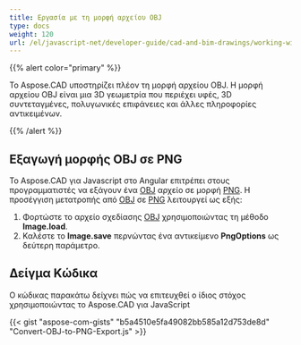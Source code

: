 ```yaml
---
title: Εργασία με τη μορφή αρχείου OBJ
type: docs
weight: 120
url: /el/javascript-net/developer-guide/cad-and-bim-drawings/working-with-obj-file-format/
---
```


{{% alert color="primary" %}}

Το Aspose.CAD υποστηρίζει πλέον τη μορφή αρχείου OBJ. Η μορφή αρχείου OBJ είναι μια 3D γεωμετρία που περιέχει υφές, 3D συντεταγμένες, πολυγωνικές επιφάνειες και άλλες πληροφορίες αντικειμένων.

{{% /alert %}}

## **Εξαγωγή μορφής OBJ σε PNG**

Το Aspose.CAD για Javascript στο Angular επιτρέπει στους προγραμματιστές να εξάγουν ένα [OBJ](https://docs.fileformat.com/3d/obj/) αρχείο σε μορφή [PNG](https://docs.fileformat.com/image/png/).
Η προσέγγιση μετατροπής από [OBJ](https://docs.fileformat.com/3d/obj/) σε [PNG](https://docs.fileformat.com/image/png/) λειτουργεί ως εξής:

1. Φορτώστε το αρχείο σχεδίασης [OBJ](https://docs.fileformat.com/3d/obj/) χρησιμοποιώντας τη μέθοδο **Image.load**.
1. Καλέστε το **Image.save** περνώντας ένα αντικείμενο **PngOptions** ως δεύτερη παράμετρο.

## Δείγμα Κώδικα

Ο κώδικας παρακάτω δείχνει πώς να επιτευχθεί ο ίδιος στόχος χρησιμοποιώντας το Aspose.CAD για JavaScript

{{< gist "aspose-com-gists" "b5a4510e5fa49082bb585a12d753de8d" "Convert-OBJ-to-PNG-Export.js" >}}
